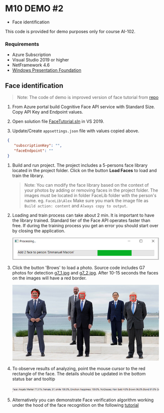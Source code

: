 # M10 DEMO #2

- Face identification 

This code is provided for demo purposes only for course AI-102.

### Requirements
- Azure Subscription
- Visual Studio 2019 or higher
- NetFramework 4.6
- [Windows Presentation Foundation](https://visualstudio.microsoft.com/vs/features/wpf/)

## Face identification 

>Note: The code of demo is improved version of face tutorial from [repo](https://github.com/Azure-Samples/Cognitive-Face-CSharp-sample)

1. From Azure portal build Cognitive Face API service with Standard Size. Copy API Key and Endpoint values.

1. Open solution file [FaceTutorial.sln](.\FaceTutorial.sln) in VS 2019.

1.  Update/Create `appsettings.json` file with values copied above.

  ```json
   {
      "subscriptionKey": "",
      "faceEndpoint": ""
   }
  ```

1. Build and run project. The project includes a 5-persons face library located in the project folder. Click on the button **Load Faces** to load and train the library.

   >Note: You can modify the face library based on the context of your photos by adding or removing faces in the project folder. The images must be located in folder FaceLib folder with the person's name. eg. `FaceLib\Alex` Make sure you mark the image file as `Build action: content` and `Always copy to output`.

1. Loading and train process can take about 2 min. It is important to have the library trained. Standard tier of the Face API operates faster than free. If during the training process you get an error you should start over by closing the application.

   ![load](load-bar.png)

1. Click the button 'Brows' to load a photo. Source code includes G7 photos for detection [g7_1.jpg](.\g7_1.jpg) and [g7_2.jpg](.\g7_2.jpg). After 10-15 seconds the faces on the images will have a red border.

   ![analyzed](analyzed.png)

1. To observe results of analyzing, point the mouse cursor to the red rectangle of the face. The details should be updated in the bottom status bar and tooltip

   ![results](results.png)

1. Alternatively you can demonstrate Face verification algorithm working under the hood of the face recognition on the following [tutorial](https://azure.microsoft.com/en-us/services/cognitive-services/face/)
